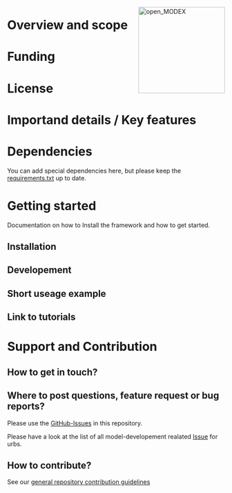 <a href="https://reiner-lemoine-institut.de/open_modex/"><img align="right" width="200" height="200" src="https://avatars2.githubusercontent.com/u/47811754?s=200&v=4" alt="open_MODEX"></a>


# Overview and scope

# Funding

# License

# Importand details / Key features

# Dependencies
You can add special dependencies here, but please keep the [requirements.txt]() up to date.

# Getting started
Documentation on how to Install the framework and how to get started.

## Installation

## Developement

## Short useage example 

## Link to tutorials

# Support and Contribution

## How to get in touch? 

## Where to post questions, feature request or bug reports?
Please use the [GitHub-Issues](https://github.com/open-modex/models/issues/new/choose) in this repository.

Please have a look at the list of all model-developement realated
[Issue](https://github.com/open-modex/models/issues?q=is%3Aopen+label%3Aurbs+label%3Amodel-dev-docs+) for urbs.

## How to contribute?
See our [general repository contribution guidelines](https://github.com/open-modex/models/blob/develop/CONTRIBUTING.md)

